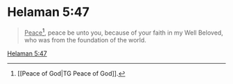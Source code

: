 # Helaman 5:47

> <u>Peace</u>[^a], peace be unto you, because of your faith in my Well Beloved, who was from the foundation of the world.

[Helaman 5:47](https://www.churchofjesuschrist.org/study/scriptures/bofm/hel/5?lang=eng&id=p47#p47)


[^a]: [[Peace of God|TG Peace of God]].  
